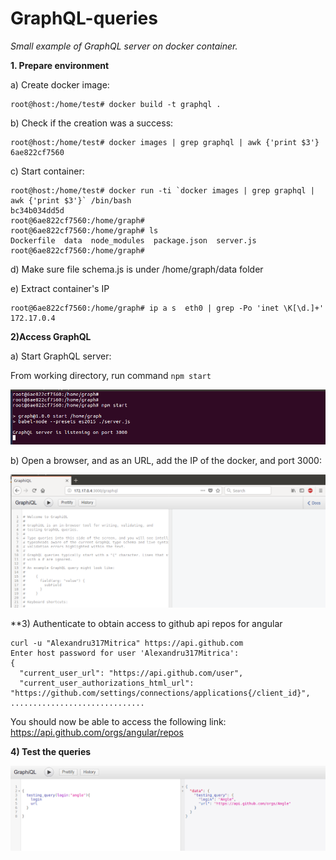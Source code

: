 # GraphQL-queries


<i>Small example of GraphQL server on docker container.</i>


**1. Prepare environment**

a) Create docker image:

```
root@host:/home/test# docker build -t graphql .
```
b) Check if the creation was a success:
```
root@host:/home/test# docker images | grep graphql | awk {'print $3'}
6ae822cf7560
```
c) Start container:

```
root@host:/home/test# docker run -ti `docker images | grep graphql | awk {'print $3'}` /bin/bash
bc34b034dd5d
root@6ae822cf7560:/home/graph# 
root@6ae822cf7560:/home/graph# ls
Dockerfile  data  node_modules  package.json  server.js
root@6ae822cf7560:/home/graph# 
```

d) Make sure file schema.js is under /home/graph/data folder

e) Extract container's IP

```
root@6ae822cf7560:/home/graph# ip a s  eth0 | grep -Po 'inet \K[\d.]+'
172.17.0.4
```

**2)Access GraphQL**

a) Start GraphQL server:

   From working directory, run command ``npm start``

![ScreenShot](https://raw.githubusercontent.com/Alexandru317Mitrica/GraphQL-queries/master/pics/gr_2.png)

b) Open a browser, and as an URL, add the IP of the docker, and port 3000:

![ScreenShot](https://raw.githubusercontent.com/Alexandru317Mitrica/GraphQL-queries/master/pics/gr_3.png)


**3) Authenticate to obtain access to github api repos for angular

```
curl -u "Alexandru317Mitrica" https://api.github.com
Enter host password for user 'Alexandru317Mitrica':
{
  "current_user_url": "https://api.github.com/user",
  "current_user_authorizations_html_url": "https://github.com/settings/connections/applications{/client_id}",
..............................
```

You should now be able to access the following link: https://api.github.com/orgs/angular/repos 

**4) Test the queries**

![ScreenShot](https://raw.githubusercontent.com/Alexandru317Mitrica/GraphQL-queries/master/pics/gr_4.png)

